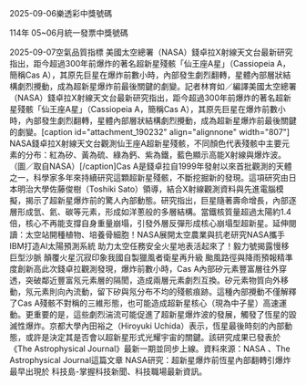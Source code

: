 
2025-09-06樂透彩中獎號碼

                                
114年 05~06月統一發票中獎號碼
                             
2025-09-07空氣品質指標
                              美國太空總署（NASA）錢卓拉X射線天文台最新研究指出，距今超過300年前爆炸的著名超新星殘骸「仙王座A星」（Cassiopeia A，簡稱Cas A），其原先巨星在爆炸前數小時，內部發生劇烈翻轉，星體內部層狀結構劇烈攪動，成為超新星爆炸前最後關鍵的劇變。記者林育如／編譯美國太空總署（NASA）錢卓拉X射線天文台最新研究指出，距今超過300年前爆炸的著名超新星殘骸「仙王座A星」（Cassiopeia A，簡稱Cas A），其原先巨星在爆炸前數小時，內部發生劇烈翻轉，星體內部層狀結構劇烈攪動，成為超新星爆炸前最後關鍵的劇變。[caption id="attachment_190232" align="alignnone" width="807"] NASA錢卓拉X射線天文台觀測仙王座A超新星殘骸，不同顏色代表殘骸中主要元素的分布：紅為矽、黃為硫、綠為鈣、紫為鐵，藍色顯示高能X射線與爆炸波。（圖／取自NASA）[/caption]Cas A是錢卓拉自1999年發射以來首批觀測的天體之一，科學家多年來持續研究這顆超新星殘骸，不斷挖掘新的發現。這項研究由日本明治大學佐藤俊樹（Toshiki Sato）領導，結合X射線觀測資料與先進電腦模擬，揭示了超新星爆炸前的驚人內部動態。研究指出，巨星隨著壽命增長，內部逐層形成氫、氦、碳等元素，形成如洋蔥般的多層結構。當鐵核質量超過太陽約1.4倍，核心不再能支撐自身重量崩塌，引發外層反彈形成核心崩塌型超新星。延伸閱讀：太空站開種植物、培養骨細胞！NASA展開太空農業與抗老研究NASA攜手IBM打造AI太陽預測系統 助力太空任務安全火星地表活起來了！毅力號揭露慢移巨型沙脈 顛覆火星沉寂印象我國自製獵風者衛星再升級 颱風路徑與降雨預報精準度創新高此次錢卓拉觀測發現，爆炸前數小時，Cas A內部矽元素豐富層往外穿透，突破鄰近豐富氖元素層的隔閡，造成兩層元素劇烈互換。矽元素物質向外移動，氖元素則向內流動，留下矽與氖分布不均的殘骸痕跡。這種內部攪動不僅解釋了Cas A殘骸不對稱的三維形態，也可能造成超新星核心（現為中子星）高速運動。更重要的是，這些劇烈湍流可能促進了超新星爆炸波的發展，觸發了恆星的毀滅性爆炸。京都大學內田裕之（Hiroyuki Uchida）表示，恆星最後時刻的內部動態，或許是決定其是否會以超新星形式光耀宇宙的關鍵。該研究成果已發表於《The Astrophysical Journal》最新一期並同步上線。資料來源：NASA  、The Astrophysical Journal這篇文章 NASA研究：超新星爆炸前恆星內部翻轉引爆炸 最早出現於 科技島-掌握科技新聞、科技職場最新資訊。